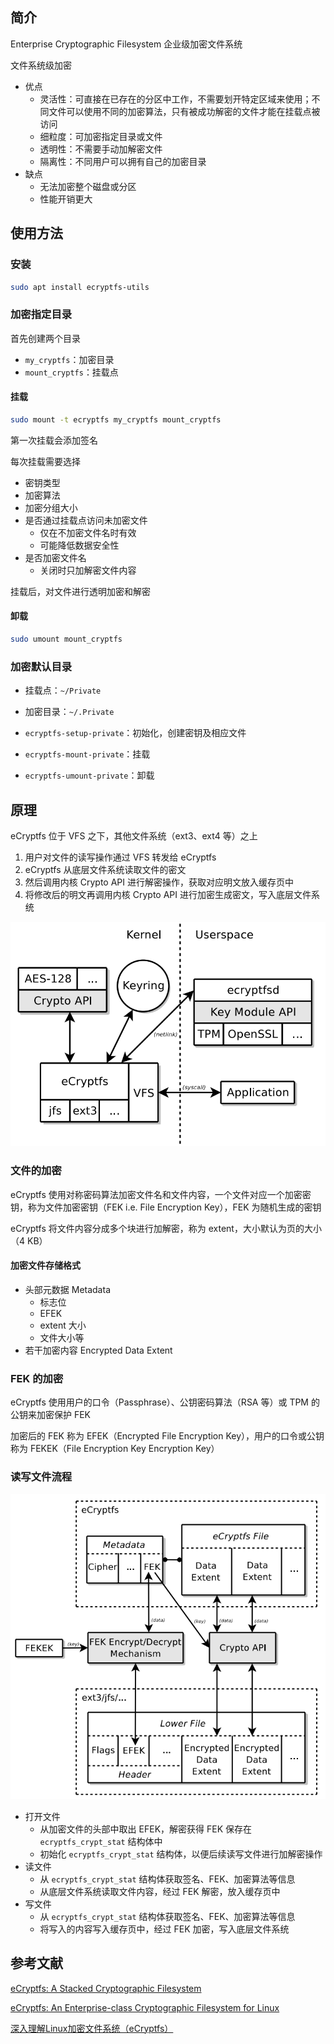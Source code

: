## 简介

Enterprise Cryptographic Filesystem 企业级加密文件系统

文件系统级加密

- 优点
    - 灵活性：可直接在已存在的分区中工作，不需要划开特定区域来使用；不同文件可以使用不同的加密算法，只有被成功解密的文件才能在挂载点被访问
    - 细粒度：可加密指定目录或文件
    - 透明性：不需要手动加解密文件
    - 隔离性：不同用户可以拥有自己的加密目录
- 缺点
    - 无法加密整个磁盘或分区
    - 性能开销更大

## 使用方法

### 安装

``` Bash
sudo apt install ecryptfs-utils
```

### 加密指定目录

首先创建两个目录

- `my_cryptfs`：加密目录
- `mount_cryptfs`：挂载点

#### 挂载

``` Bash
sudo mount -t ecryptfs my_cryptfs mount_cryptfs
```

第一次挂载会添加签名

每次挂载需要选择

- 密钥类型
- 加密算法
- 加密分组大小
- 是否通过挂载点访问未加密文件
    - 仅在不加密文件名时有效
    - 可能降低数据安全性
- 是否加密文件名
    - 关闭时只加解密文件内容

挂载后，对文件进行透明加密和解密

#### 卸载

``` Bash
sudo umount mount_cryptfs
```

### 加密默认目录

- 挂载点：`~/Private`
- 加密目录：`~/.Private`

- `ecryptfs-setup-private`：初始化，创建密钥及相应文件
- `ecryptfs-mount-private`：挂载
- `ecryptfs-umount-private`：卸载

## 原理

eCryptfs 位于 VFS 之下，其他文件系统（ext3、ext4 等）之上

1. 用户对文件的读写操作通过 VFS 转发给 eCryptfs
2. eCryptfs 从底层文件系统读取文件的密文
3. 然后调用内核 Crypto API 进行解密操作，获取对应明文放入缓存页中
4. 将修改后的明文再调用内核 Crypto API 进行加密生成密文，写入底层文件系统

![](attachments/Pasted%20image%2020231016200028.png)

### 文件的加密

eCryptfs 使用对称密码算法加密文件名和文件内容，一个文件对应一个加密密钥，称为文件加密密钥（FEK i.e. File Encryption Key），FEK 为随机生成的密钥

eCryptfs 将文件内容分成多个块进行加解密，称为 extent，大小默认为页的大小（4 KB）

#### 加密文件存储格式

- 头部元数据 Metadata
    - 标志位
    - EFEK
    - extent 大小
    - 文件大小等
- 若干加密内容 Encrypted Data Extent

### FEK 的加密

eCryptfs 使用用户的口令（Passphrase）、公钥密码算法（RSA 等）或 TPM 的公钥来加密保护 FEK

加密后的 FEK 称为 EFEK（Encrypted File Encryption Key），用户的口令或公钥称为 FEKEK（File Encryption Key Encryption Key）

### 读写文件流程

![](attachments/Pasted%20image%2020231016165341.png)

- 打开文件
    - 从加密文件的头部中取出 EFEK，解密获得 FEK 保存在 `ecryptfs_crypt_stat` 结构体中
    - 初始化 `ecryptfs_crypt_stat` 结构体，以便后续读写文件进行加解密操作
- 读文件
    - 从 `ecryptfs_crypt_stat` 结构体获取签名、FEK、加密算法等信息
    - 从底层文件系统读取文件内容，经过 FEK 解密，放入缓存页中
- 写文件
    - 从 `ecryptfs_crypt_stat` 结构体获取签名、FEK、加密算法等信息
    - 将写入的内容写入缓存页中，经过 FEK 加密，写入底层文件系统

## 参考文献

[eCryptfs: A Stacked Cryptographic Filesystem](http://dubeyko.com/development/FileSystems/eCryptfs/ecryptfs-article.pdf)

[eCryptfs: An Enterprise-class Cryptographic Filesystem for Linux](https://ecryptfs.sourceforge.net/ecryptfs.pdf)

[深入理解Linux加密文件系统（eCryptfs）](https://zhuanlan.zhihu.com/p/539350620)